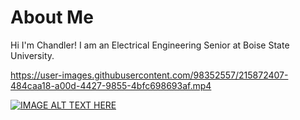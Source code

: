 # About Me
Hi I'm Chandler! I am an Electrical Engineering Senior at Boise State University.

https://user-images.githubusercontent.com/98352557/215872407-484caa18-a00d-4427-9855-4bfc698693af.mp4

[![IMAGE ALT TEXT HERE](https://www.youtube.com/watch?v=o-YBDTqX_ZU)](https://www.youtube.com/watch?v=o-YBDTqX_ZU)
